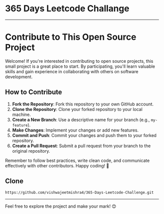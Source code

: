 # 365 Days Leetcode Challange

---

# **Contribute to This Open Source Project**

Welcome! If you're interested in contributing to open source projects, this small project is a great place to start. By participating, you'll learn valuable skills and gain experience in collaborating with others on software development.

## How to Contribute

1. **Fork the Repository**: Fork this repository to your own GitHub account.
2. **Clone the Repository**: Clone your forked repository to your local machine.
3. **Create a New Branch**: Use a descriptive name for your branch (e.g., `my-feature`).
4. **Make Changes**: Implement your changes or add new features.
5. **Commit and Push**: Commit your changes and push them to your forked repository.
6. **Create a Pull Request**: Submit a pull request from your branch to the original repository.

Remember to follow best practices, write clean code, and communicate effectively with other contributors. Happy coding! 🌟

## Clone 
`https://github.com/vishwajeetmishra4/365-Days-Leetcode-Challenge.git`

---

Feel free to explore the project and make your mark! 😊
